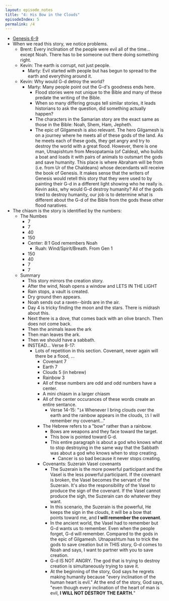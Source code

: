 ```yaml
---
layout: episode_notes
title: "4: His Bow in the Clouds"
episodeIndex: 5
permalink: /4
---
```

- [Genesis 6-9](https://my.bible.com/bible/111/GEN.6.NIV)
- When we read this story, we notice problems.
  - Brent: Every inclination of the people were evil all of the time... except Noah. There has to be someone out there doing something right.
  - Kevin: The earth is corrupt, not just people.
    - Marty: Evil started with people but has begun to spread to the earth and everything around it.
  - Kevin: Why would G-d detroy the world?
    - Marty: Many people point out the G-d's goodness ends here.
      - Flood stories were not unique to the Bible and many of these predate the writing of the Bible.
      - When so many differing groups tell similar stories, it leads historians to ask the question, did something actually happen?
      - The characters in the Samarian story are the exact same as those in the Bible: Noah, Shem, Ham, Jepheth.
      - The epic of Gilgamesh is also relevant. The hero Gilgamesh is on a journey where he meets all of these gods of the land. As he meets each of these gods, they get angry and try to destroy the world with a great flood. However, there is one man, Utnapishtum from Mesopatamia (of Caldea), who builds a boat and loads it with pairs of animals to outsmart the gods and save humanity. This place is where Abraham will be from (i.e. from Ur of the Chaldeans) whose decendants will receive the book of Genesis. It makes sense that the writers of Genesis would retell this story that they were used to by painting their G-d in a different light showing who he really is. Kevin asks, why would G-d destroy humanity? All of the gods tried to destroy humanity, our job is to determine what is different about the G-d of the Bible from the gods these other flood naratives.
- The chiasm is the story is identified by the numbers:
  - The Numbes
    - 7
    - 7
    - 40
    - 150
    - Center: 8:1 God remembers Noah
      - Ruah: Wind/Spirit/Breath. From Gen 1
    - 150
    - 40
    - 7
    - 7
  - Summary
    - This story mirrors the creation story.
    - After the wind, Noah opens a window and LETS IN THE LIGHT
    - Rain stops, a vault is created.
    - Dry ground then appears.
    - Noah sends out a raven--birds are in the air.
    - Day 4 is tricky finding the moon and the stars. There is midrash about this.
    - Next there is a dove, that comes back with an olive branch. Then does not come back.
    - Then the animals leave the ark
    - Then man leaves the ark.
    - Then we should have a sabbath.
    - INSTEAD... Verse 8-17:
      - Lots of repetition in this section. Covenant, never again will there be a flood, ...
        - Covenant 7
        - Earth 7
        - Clouds 5 (in hebrew)
        - Rainbow 3
        - All of these numbers are odd and odd numbers have a center. 
        - A mini chiasm in a larger chiasm
        - All of the center occurances of these words create an entire sentance.
          - Verse 14-15: "`14` Whenever I bring clouds over the earth and the rainbow appears in the clouds, `15` I will remember my covenant..."
        - The Hebrew refers to a "bow" rather than a rainbow.
          - Bows are weapons and they face toward the target.
          - This bow is pointed toward G-d.
          - This entire paragraph is about a god who knows what to stop destroying in the same way that the Sabbath was about a god who knows when to stop creating.
            - Cancer is so bad because it never stops creating.
        - Covenants: Suzerain Vasel covenants
          - The Suzerain is the more powerful participant and the Vasel is the less powerful participant. If the covenant is broken, the Vasel becomes the servant of the Suzerain. It's also the responsibility of the Vasel to produce the sign of the covenant. If the Vasel cannot produce the sigh, the Suzerain can do whatever they want.
          - In this scenario, the Suzerain is the powerful, He keeps the sign in the clouds, it will be a bow that points toward me, and **I will remember the covenant**.
          - In the ancient world, the Vasel had to remember but G-d wants us to remember. Even when the people forget, G-d will remember. Compared to the gods in the epic of Gilgamesh. Utnapashtum has to trick the gods to save creation but in THIS story, G-d comes to Noah and says, I want to partner with you to save creation.
          - G-d IS NOT ANGRY. The god that is trying to destroy creation is simultaneously trying to save it.
          - At the beginning of the story, God says he regrets making humanity because "every inclination of the human heart is evil." At the end of the story, God says, "even though every inclination of the heart of man is evil, **I WILL NOT DESTROY THE EARTH.**"

